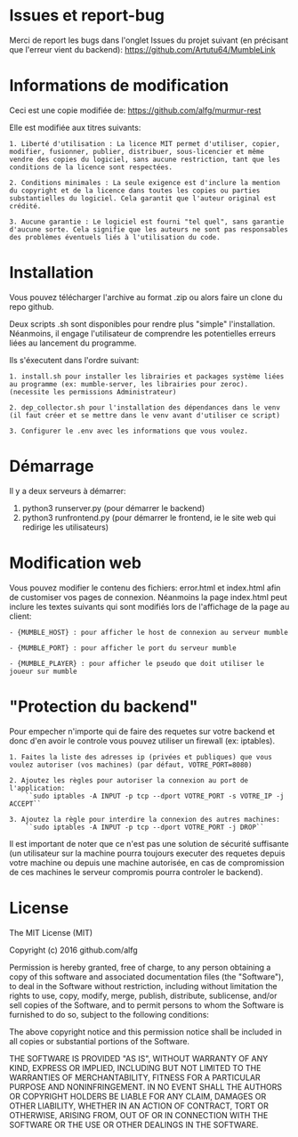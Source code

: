 # Issues et report-bug
Merci de report les bugs dans l'onglet Issues du projet suivant (en précisant que l'erreur vient du backend): https://github.com/Artutu64/MumbleLink 

# Informations de modification

Ceci est une copie modifiée de: https://github.com/alfg/murmur-rest

Elle est modifiée aux titres suivants:

    1. Liberté d'utilisation : La licence MIT permet d'utiliser, copier, modifier, fusionner, publier, distribuer, sous-licencier et même vendre des copies du logiciel, sans aucune restriction, tant que les conditions de la licence sont respectées.

    2. Conditions minimales : La seule exigence est d'inclure la mention du copyright et de la licence dans toutes les copies ou parties substantielles du logiciel. Cela garantit que l'auteur original est crédité.

    3. Aucune garantie : Le logiciel est fourni "tel quel", sans garantie d'aucune sorte. Cela signifie que les auteurs ne sont pas responsables des problèmes éventuels liés à l'utilisation du code.

# Installation

Vous pouvez télécharger l'archive au format .zip ou alors faire un clone du repo github.

Deux scripts .sh sont disponibles pour rendre plus "simple" l'installation. Néanmoins, il engage l'utilisateur de comprendre les potentielles erreurs liées au lancement du programme.

Ils s'éxecutent dans l'ordre suivant:

    1. install.sh pour installer les librairies et packages système liées au programme (ex: mumble-server, les librairies pour zeroc). (necessite les permissions Administrateur)

    2. dep_collector.sh pour l'installation des dépendances dans le venv (il faut créer et se mettre dans le venv avant d'utiliser ce script)

    3. Configurer le .env avec les informations que vous voulez.

# Démarrage

Il y a deux serveurs à démarrer:
1. python3 runserver.py (pour démarrer le backend)
2. python3 runfrontend.py (pour démarrer le frontend, ie le site web qui redirige les utilisateurs)

# Modification web

Vous pouvez modifier le contenu des fichiers: error.html et index.html afin de customiser vos pages de connexion.
Néanmoins la page index.html peut inclure les textes suivants qui sont modifiés lors de l'affichage de la page au client:

    - {MUMBLE_HOST} : pour afficher le host de connexion au serveur mumble
    
    - {MUMBLE_PORT} : pour afficher le port du serveur mumble

    - {MUMBLE_PLAYER} : pour afficher le pseudo que doit utiliser le joueur sur mumble

# "Protection du backend"

Pour empecher n'importe qui de faire des requetes sur votre backend et donc d'en avoir le controle vous pouvez utiliser un firewall (ex: iptables).

    1. Faites la liste des adresses ip (privées et publiques) que vous voulez autoriser (vos machines) (par défaut, VOTRE_PORT=8080)

    2. Ajoutez les règles pour autoriser la connexion au port de l'application:
        ``sudo iptables -A INPUT -p tcp --dport VOTRE_PORT -s VOTRE_IP -j ACCEPT``
    
    3. Ajoutez la règle pour interdire la connexion des autres machines:
        ``sudo iptables -A INPUT -p tcp --dport VOTRE_PORT -j DROP``

Il est important de noter que ce n'est pas une solution de sécurité suffisante (un utilisateur sur la machine pourra toujours executer des requetes depuis votre machine ou depuis une machine autorisée, en cas de compromission de ces machines le serveur compromis pourra controler le backend).

# License
The MIT License (MIT)

Copyright (c) 2016 github.com/alfg

Permission is hereby granted, free of charge, to any person obtaining a copy of this software and associated documentation files (the "Software"), to deal in the Software without restriction, including without limitation the rights to use, copy, modify, merge, publish, distribute, sublicense, and/or sell copies of the Software, and to permit persons to whom the Software is furnished to do so, subject to the following conditions:

The above copyright notice and this permission notice shall be included in all copies or substantial portions of the Software.

THE SOFTWARE IS PROVIDED "AS IS", WITHOUT WARRANTY OF ANY KIND, EXPRESS OR IMPLIED, INCLUDING BUT NOT LIMITED TO THE WARRANTIES OF MERCHANTABILITY, FITNESS FOR A PARTICULAR PURPOSE AND NONINFRINGEMENT. IN NO EVENT SHALL THE AUTHORS OR COPYRIGHT HOLDERS BE LIABLE FOR ANY CLAIM, DAMAGES OR OTHER LIABILITY, WHETHER IN AN ACTION OF CONTRACT, TORT OR OTHERWISE, ARISING FROM, OUT OF OR IN CONNECTION WITH THE SOFTWARE OR THE USE OR OTHER DEALINGS IN THE SOFTWARE.
